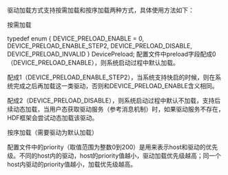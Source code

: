 驱动加载方式支持按需加载和按序加载两种方式，具体使用方法如下：

按需加载

typedef enum {
    DEVICE_PRELOAD_ENABLE = 0,
    DEVICE_PRELOAD_ENABLE_STEP2,
    DEVICE_PRELOAD_DISABLE,
    DEVICE_PRELOAD_INVALID
} DevicePreload;
配置文件中preload字段配成0（DEVICE_PRELOAD_ENABLE），则系统启动过程中默认加载。

配成1（DEVICE_PRELOAD_ENABLE_STEP2），当系统支持快启的时候，则在系统完成之后再加载这一类驱动，否则和DEVICE_PRELOAD_ENABLE含义相同。

配成2（DEVICE_PRELOAD_DISABLE），则系统启动过程中默认不加载，支持后续动态加载，当用户态获取驱动服务（参考消息机制）时，如果驱动服务不存在，HDF框架会尝试动态加载该驱动。

按序加载（需要驱动为默认加载）

配置文件中的priority（取值范围为整数0到200）是用来表示host和驱动的优先级。不同的host内的驱动，host的priority值越小，驱动加载优先级越高；同一个host内驱动的priority值越小，加载优先级越高。